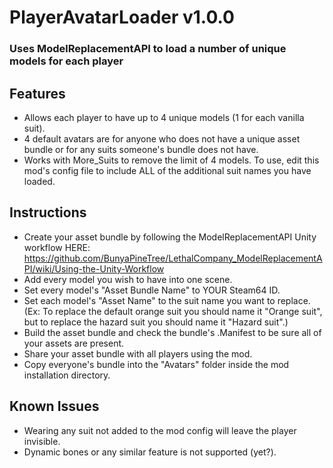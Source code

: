 # PlayerAvatarLoader v1.0.0
### Uses ModelReplacementAPI to load a number of unique models for each player

## Features
- Allows each player to have up to 4 unique models (1 for each vanilla suit).
- 4 default avatars are for anyone who does not have a unique asset bundle or for any suits someone's bundle does not have.
- Works with More_Suits to remove the limit of 4 models. To use, edit this mod's config file to include ALL of the additional suit names you have loaded.

## Instructions
- Create your asset bundle by following the ModelReplacementAPI Unity workflow HERE: https://github.com/BunyaPineTree/LethalCompany_ModelReplacementAPI/wiki/Using-the-Unity-Workflow
- Add every model you wish to have into one scene.
- Set every model's "Asset Bundle Name" to YOUR Steam64 ID.
- Set each model's "Asset Name" to the suit name you want to replace. (Ex: To replace the default orange suit you should name it "Orange suit", but to replace the hazard suit you should name it "Hazard suit".)
- Build the asset bundle and check the bundle's .Manifest to be sure all of your assets are present.
- Share your asset bundle with all players using the mod.
- Copy everyone's bundle into the "Avatars" folder inside the mod installation directory.

## Known Issues
- Wearing any suit not added to the mod config will leave the player invisible.
- Dynamic bones or any similar feature is not supported (yet?).
